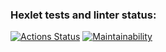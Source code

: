 ### Hexlet tests and linter status:
[![Actions Status](https://github.com/EugeneViktP/java-project-61/actions/workflows/hexlet-check.yml/badge.svg)](https://github.com/EugeneViktP/java-project-61/actions)
[![Maintainability](https://api.codeclimate.com/v1/badges/a778da2376eafc25e06a/maintainability)](https://codeclimate.com/github/EugeneViktP/java-project-61/maintainability)



